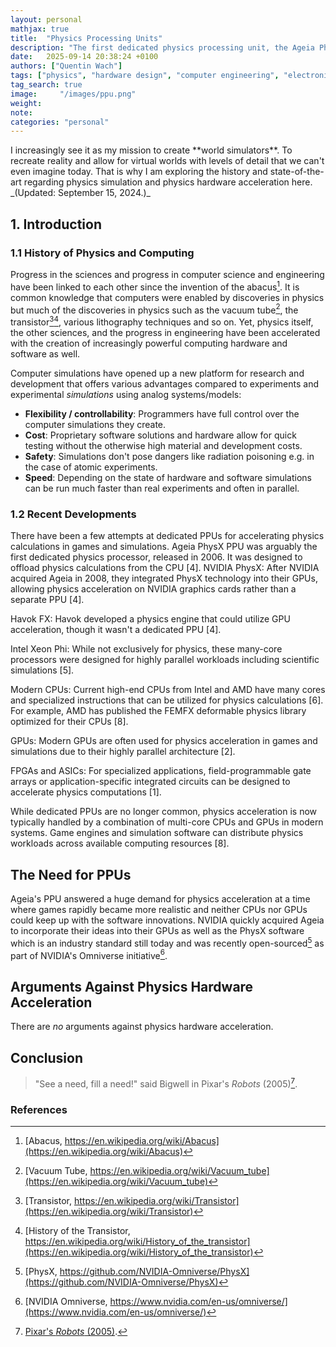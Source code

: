 ```yaml
---
layout: personal
mathjax: true
title:  "Physics Processing Units"
description: "The first dedicated physics processing unit, the Ageia PhysX PPU, was released in 2006 yet the market for it was killed quickly by NVIDIA. In the decades after, only few attempts were made to build hardware for physics acceleration like the Intel Xeon Phi. Game developers stopped pushing the boundaries and integrating physics on a fundamental level despite the often fundamental importance for game play and scientist have been struggling with the complexities of implementing the often complex math to GPUs only to realize that this hardware was never meant for these applications."
date:   2025-09-14 20:38:24 +0100
authors: ["Quentin Wach"]
tags: ["physics", "hardware design", "computer engineering", "electronics"]
tag_search: true
image:     "/images/ppu.png"
weight:
note: 
categories: "personal"
---
```

<!--
<style>
    img[alt=AIAccComp] { float: right; width: 100%; border-radius:5px; margin-left: 10px;, margin-bottom: 10px; margin-top: 10px; }
    img[alt=AIAccComp]:hover {
                            transform: scale(1);
                            box-shadow: 0px 0px 0px rgba(0, 0, 0, 0);
                            z-index: 10000;
    }
</style>
![AIAccComp](/images/AI_acc_comparison_QW_animated_WT.gif)
<span style="font-size: 14px;">
    Speed of computing as dependent on the consumed power for different hardware architectures: GPUs, digital ASICs, mixed signal ASICs, and FPGAs. I adapted and animated this figure based on a figure I found and saved quite some time ago [^MFigure].
</span>
-->

<span class="sidenote-left">
I increasingly see it as my mission to create **world simulators**. To recreate reality and allow for virtual worlds with levels of detail that we can't even imagine today. That is why I am exploring the history and state-of-the-art regarding physics simulation and physics hardware acceleration here.
_(Updated: September 15, 2024.)_
</span>





## 1. Introduction



### 1.1 History of Physics and Computing
Progress in the sciences and progress in computer science and engineering have been linked to each other since the invention of the abacus[^abacus]. It is common knowledge that computers were enabled by discoveries in physics but much of the discoveries in physics such as the vacuum tube[^vacuum_tube], the transistor[^transistor][^transistor_2], various lithography techniques and so on. Yet, physics itself, the other sciences, and the progress in engineering have been accelerated with the creation of increasingly powerful computing hardware and software as well. 

Computer simulations have opened up a new platform for research and development that offers various advantages compared to experiments and experimental _simulations_ using analog systems/models: 
+ **Flexibility / controllability**: Programmers have full control over the computer simulations they create.
+ **Cost**: Proprietary software solutions and hardware allow for quick testing without the otherwise high material and development costs.
+ **Safety**: Simulations don't pose dangers like radiation poisoning e.g. in the case of atomic experiments. 
+ **Speed**: Depending on the state of hardware and software simulations can be run much faster than real experiments and often in parallel.


### 1.2 Recent Developments
There have been a few attempts at dedicated PPUs for accelerating physics calculations in games and simulations. Ageia PhysX PPU was arguably the first dedicated physics processor, released in 2006. It was designed to offload physics calculations from the CPU [4]. NVIDIA PhysX: After NVIDIA acquired Ageia in 2008, they integrated PhysX technology into their GPUs, allowing physics acceleration on NVIDIA graphics cards rather than a separate PPU [4].



Havok FX: Havok developed a physics engine that could utilize GPU acceleration, though it wasn't a dedicated PPU [4].



Intel Xeon Phi: While not exclusively for physics, these many-core processors were designed for highly parallel workloads including scientific simulations [5].



Modern CPUs: Current high-end CPUs from Intel and AMD have many cores and specialized instructions that can be utilized for physics calculations [6]. For example, AMD has published the FEMFX deformable physics library optimized for their CPUs [8].



GPUs: Modern GPUs are often used for physics acceleration in games and simulations due to their highly parallel architecture [2].



FPGAs and ASICs: For specialized applications, field-programmable gate arrays or application-specific integrated circuits can be designed to accelerate physics computations [1].



While dedicated PPUs are no longer common, physics acceleration is now typically handled by a combination of multi-core CPUs and GPUs in modern systems. Game engines and simulation software can distribute physics workloads across available computing resources [8].


## The Need for PPUs
Ageia's PPU answered a huge demand for physics acceleration at a time where games rapidly became more realistic and neither CPUs nor GPUs could keep up with the software innovations. NVIDIA quickly acquired Ageia to incorporate their ideas into their GPUs as well as the PhysX software which is an industry standard still today and was recently open-sourced[^PhysX_open_source] as part of NVIDIA's Omniverse initiative[^NVIDIA_Omniverse]. 

<!-- 
Why is NVIDIA working on the Omniverse?
- Training AI!
- Empowering Science!
- Solving everything! This is THE endgame!
-->


<!--
Why is Facebook working on the Metaverse?
- Because Virtual Reality is the final computing platform!
-->

<!-- 
Why does VR require sophisticated physics?
- For now, because it is disturbing and feels unnatural to users if the virtual world does not also follow actual laws of physics.
- In the future: Because VR will largely if not completely replace the material world we live in. So our digital physics better be up for the task!
-->


## Arguments Against Physics Hardware Acceleration
There are _no_ arguments against physics hardware acceleration.

## Conclusion


>"See a need, fill a need!" said Bigwell in Pixar's _Robots_ (2005)[^Pixar_Robots].

### References
[^abacus]: [Abacus, https://en.wikipedia.org/wiki/Abacus](https://en.wikipedia.org/wiki/Abacus)
[^vacuum_tube]: [Vacuum Tube, https://en.wikipedia.org/wiki/Vacuum_tube](https://en.wikipedia.org/wiki/Vacuum_tube)
[^transistor]: [Transistor, https://en.wikipedia.org/wiki/Transistor](https://en.wikipedia.org/wiki/Transistor)
[^transistor_2]: [History of the Transistor, https://en.wikipedia.org/wiki/History_of_the_transistor](https://en.wikipedia.org/wiki/History_of_the_transistor)

[^PhysX_open_source]: [PhysX, https://github.com/NVIDIA-Omniverse/PhysX](https://github.com/NVIDIA-Omniverse/PhysX)
[^NVIDIA_Omniverse]: [NVIDIA Omniverse, https://www.nvidia.com/en-us/omniverse/](https://www.nvidia.com/en-us/omniverse/)

[^Pixar_Robots]: [Pixar's _Robots_ (2005)](https://en.wikipedia.org/wiki/Robots_(2005_film)).

[^1]: A
[^2]: B
[^3]: C
[^Python]: [Python, https://www.python.org/](https://www.python.org/)
[^AIDemand_Data_1]: [Sevilla et al., _Compute Trends Across Three Eras of Machine Learning_, ArXiv, 2022](https://arxiv.org/pdf/2202.05924.pdf)
[^AIDemand_Data_2]: [Epoch AI, _Compute Trends_, https://epochai.org/blog/compute-trends](https://epochai.org/blog/compute-trends)
[^AI_EnergyInference]: [Luccioni et al., _Power Hungry Processing: Watts Driving the Cost of AI Deployment?_, ArXiv, 2023](https://arxiv.org/pdf/2311.16863.pdf)
[^WikiCompute]: [Wikipedia: Floating Point Operations Per Second, https://de.wikipedia.org/wiki/Floating_Point_Operations_Per_Second](Wikipedia: Floating Point Operations Per Second, https://de.wikipedia.org/wiki/Floating_Point_Operations_Per_Second)
[^AiImpacts]: [AI Impacts, _Current Flop Prices_, https://aiimpacts.org/current-flops-prices/](https://aiimpacts.org/current-flops-prices/)
[^ComputeNotMoney1]: [Harrison Kinsley on X.com: https://x.com/Sentdex/status/1773358212403654860?s=20](https://x.com/Sentdex/status/1773358212403654860?s=20)
[^NAChipMarket1]: https://www.eetasia.com/ai-chip-market-to-reach-70b-by-2026/
[^GHotz_InferenceMarket]: George Hotz, https://www.youtube.com/watch?v=iXupOjSZu1Y
[^OmidaH100Shipments]: Omida Research. (I was unable to find the original source though similar data can be found here: https://www.tomshardware.com/tech-industry/nvidia-ai-and-hpc-gpu-sales-reportedly-approached-half-a-million-units-in-q3-thanks-to-meta-facebook)
[^MFigure]: Adapted based on a figure originally linked to [https://NICSEFC.EE.TSINGHUA.EDU.CN](https://NICSEFC.EE.TSINGHUA.EDU.CN). Yet, I was not able to find it again as the link seemed to have been broken.
[^ADesign]: https://theopenroadproject.org/automated-soc-mixed-signal-design-using-openroad-and-openfasoc/
[^SamAltmanLex1]: Sam Altman on the Lex Fridman podcast: [https://lexfridman.com/sam-altman-2-transcript/](https://lexfridman.com/sam-altman-2-transcript/)
[^AKayHard]: [Alan Kay](https://en.wikipedia.org/wiki/Alan_Kay), _[Creative Think](https://www.folklore.org/Creative_Think.html)_, 1982
[^ScalingHypo]: [J. Hestness et al., _DEEPLEARNING SCALING IS PREDICTABLE, EMPIRICALLY_, https://arxiv.org/pdf/1712.00409.pdf?source=content_type%3Areact%7Cfirst_level_url%3Aarticle%7Csection%3Amain_content%7Cbutton%3Abody_link, 2017](https://arxiv.org/pdf/1712.00409.pdf?source=content_type%3Areact%7Cfirst_level_url%3Aarticle%7Csection%3Amain_content%7Cbutton%3Abody_link)
[^RuchBioAI]: [P. Ruch et al., _Toward five-dimensionalscaling: How densityimproves efficiency infuture computers_, IBM, 2011](chrome-extension://oemmndcbldboiebfnladdacbdfmadadm/https://www.zurich.ibm.com/pdf/news/Towards_5D_Scaling.pdf)
[^vonNeumannBottle]: https://en.wikipedia.org/wiki/Von_Neumann_architecture
[^MuskVTransformers]: Interview with Elon Musk on X.com: https://twitter.com/i/spaces/1YqJDgRydwaGV/peek Musk mentioned the various bottlenecks of AI in other recent interviews as well.
[^TransformerBottleneck]: https://finance.yahoo.com/news/electrical-transformers-could-giant-bottleneck-220423599.html
[^ChipShortage]: https://en.wikipedia.org/wiki/2020%E2%80%932023_global_chip_shortage
[^ChipShortage2]: https://edition.cnn.com/2023/08/06/tech/ai-chips-supply-chain/index.html
[^GoogleAGI]: https://arxiv.org/pdf/2311.02462.pdf
[^OpenAIComputePost]: OpenAI, AI and compute: https://openai.com/research/ai-and-compute
[^NVIDIAGTC2024]: [NVIDIA GTC March 2024 Keynote with Jensen Huang: https://www.youtube.com/watch?v=Y2F8yisiS6E&list=PLZHnYvH1qtOYPPHRaHf9yPQkIcGpIUpdL](https://www.youtube.com/watch?v=Y2F8yisiS6E&list=PLZHnYvH1qtOYPPHRaHf9yPQkIcGpIUpdL)
[^FPGACentres]: https://www.allaboutcircuits.com/news/shifting-to-a-field-programable-gate-array-data-center-future/
[^AIAcceleratorComp1]: [Baischer et al., _Learning on Hardware: A Tutorial on Neural Network Accelerators and Co-Processors_, https://arxiv.org/pdf/2104.09252.pdf, 2021](https://arxiv.org/pdf/2104.09252.pdf)
[^TFormer1]: https://en.wikipedia.org/wiki/Data_center
[^TFormer2]: https://www.olsun.com/power-integrator-data-center-2/
[^kcal_in_Watt]: Feel free to convert back and forth between kcal and Wh yourself at [https://convertlive.com/u/convert/kilocalories-per-hour/to/watts#2000](https://convertlive.com/u/convert/kilocalories-per-hour/to/watts#2000).
[^kcal_in_Watt2]: https://de.wikipedia.org/wiki/Kalorie
[^ScalingHypo2]: Gwern actually wrote about the scaling hypothesis on his blog as well: [https://gwern.net/scaling-hypothesis](https://gwern.net/scaling-hypothesis)
[^ScalingHypo3]: [J. Kaplan et al., _Scaling Laws for Neural Language Models_, ArXiv, 2020: https://arxiv.org/pdf/2001.08361.pdf](https://arxiv.org/pdf/2001.08361.pdf)
[^HintonScaling]: [Geoffrey Hinton on Twitter in 2020: https://twitter.com/geoffreyhinton/status/1270814602931187715](https://twitter.com/geoffreyhinton/status/1270814602931187715)
[^GPT4_price]: Knight, Will. "OpenAI's CEO Says the Age of Giant AI Models Is Already Over". Wired. Archived from the original on April 18, 2023. Retrieved April 18, 2023 – via www.wired.com. https://www.wired.com/story/openai-ceo-sam-altman-the-age-of-giant-ai-models-is-already-over/
[^GPT4_energy]: https://www.ri.se/en/news/blog/generative-ai-does-not-run-on-thin-air
[^GPT4_facts]: https://patmcguinness.substack.com/p/gpt-4-details-revealed
[^TokenOverview]: https://www.educatingsilicon.com/2024/05/09/how-much-llm-training-data-is-there-in-the-limit/
[^LandauP]: https://en.wikipedia.org/wiki/Landauer%27s_principle